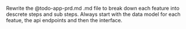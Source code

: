 Rewrite the @todo-app-prd.md  .md file to break down each feature into descrete steps and sub steps.  Always start with the data model for each featue, the api endpoints and then the interface.